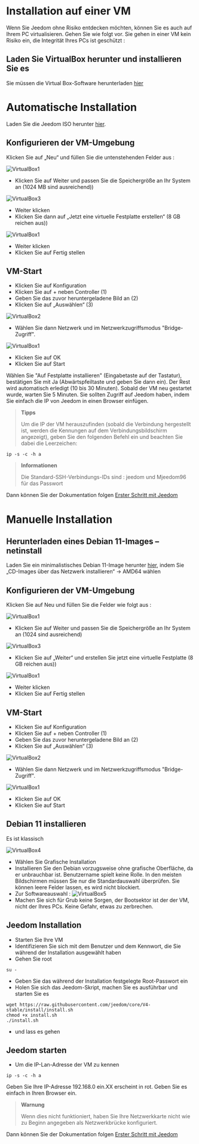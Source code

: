 # Installation auf einer VM

Wenn Sie Jeedom ohne Risiko entdecken möchten, können Sie es auch auf Ihrem PC virtualisieren. Gehen Sie wie folgt vor. Sie gehen in einer VM kein Risiko ein, die Integrität Ihres PCs ist geschützt :

## Laden Sie VirtualBox herunter und installieren Sie es

Sie müssen die Virtual Box-Software herunterladen [hier](https://www.virtualbox.org/wiki/Downloads)

# Automatische Installation

Laden Sie die Jeedom ISO herunter [hier](https://images.jeedom.com/x86-64/).

## Konfigurieren der VM-Umgebung

Klicken Sie auf „Neu“ und füllen Sie die untenstehenden Felder aus :

![VirtualBox1](images/VM1.png)

-   Klicken Sie auf Weiter und passen Sie die Speichergröße an Ihr System an (1024 MB sind ausreichend))

![VirtualBox3](images/VM2.png)

-   Weiter klicken
-   Klicken Sie dann auf „Jetzt eine virtuelle Festplatte erstellen“ (8 GB reichen aus))

![VirtualBox1](images/VM3.png)

-   Weiter klicken
-   Klicken Sie auf Fertig stellen

## VM-Start

-   Klicken Sie auf Konfiguration
-   Klicken Sie auf + neben Controller (1)
-   Geben Sie das zuvor heruntergeladene Bild an (2)
-   Klicken Sie auf „Auswählen“ (3)

![VirtualBox2](images/VM5.png)


-   Wählen Sie dann Netzwerk und im Netzwerkzugriffsmodus "Bridge-Zugriff".
  
![VirtualBox1](images/VM6.png)

-   Klicken Sie auf OK
-   Klicken Sie auf Start

Wählen Sie "Auf Festplatte installieren" (Eingabetaste auf der Tastatur), bestätigen Sie mit Ja (Abwärtspfeiltaste und geben Sie dann ein). Der Rest wird automatisch erledigt (10 bis 30 Minuten). Sobald der VM neu gestartet wurde, warten Sie 5 Minuten. Sie sollten Zugriff auf Jeedom haben, indem Sie einfach die IP von Jeedom in einen Browser einfügen.

>**Tipps**
>
>Um die IP der VM herauszufinden (sobald die Verbindung hergestellt ist, werden die Kennungen auf dem Verbindungsbildschirm angezeigt), geben Sie den folgenden Befehl ein und beachten Sie dabei die Leerzeichen: 
````
ip -s -c -h a
````

> **Informationen**
>
> Die Standard-SSH-Verbindungs-IDs sind : jeedom und Mjeedom96 für das Passwort 

Dann können Sie der Dokumentation folgen [Erster Schritt mit Jeedom](https://doc.jeedom.com/de_DE/premiers-pas/index)

# Manuelle Installation

## Herunterladen eines Debian 11-Images – netinstall

Laden Sie ein minimalistisches Debian 11-Image herunter [hier](https://www.debian.org/releases/bullseye/debian-installer/), indem Sie „CD-Images über das Netzwerk installieren“ -> AMD64 wählen

## Konfigurieren der VM-Umgebung

Klicken Sie auf Neu und füllen Sie die Felder wie folgt aus :

![VirtualBox1](images/VM1.png)

-   Klicken Sie auf Weiter und passen Sie die Speichergröße an Ihr System an (1024 sind ausreichend)

![VirtualBox3](images/VM2.png)

-   Klicken Sie auf „Weiter“ und erstellen Sie jetzt eine virtuelle Festplatte (8 GB reichen aus))

![VirtualBox1](images/VM3.png)

-   Weiter klicken
-   Klicken Sie auf Fertig stellen

## VM-Start

-   Klicken Sie auf Konfiguration
-   Klicken Sie auf + neben Controller (1)
-   Geben Sie das zuvor heruntergeladene Bild an (2)
-   Klicken Sie auf „Auswählen“ (3)

![VirtualBox2](images/VM5.png)


-   Wählen Sie dann Netzwerk und im Netzwerkzugriffsmodus "Bridge-Zugriff".
  
![VirtualBox1](images/VM6.png)

-   Klicken Sie auf OK
-   Klicken Sie auf Start

## Debian 11 installieren

Es ist klassisch

![VirtualBox4](images/VirtualBox4.PNG)

-   Wählen Sie Grafische Installation
-   Installieren Sie den Debian vorzugsweise ohne grafische Oberfläche, da er unbrauchbar ist. Benutzername spielt keine Rolle. In den meisten Bildschirmen müssen Sie nur die Standardauswahl überprüfen. Sie können leere Felder lassen, es wird nicht blockiert.
-   Zur Softwareauswahl :
![VirtualBox5](images/VirtualBox5.PNG)
-   Machen Sie sich für Grub keine Sorgen, der Bootsektor ist der der VM, nicht der Ihres PCs. Keine Gefahr, etwas zu zerbrechen.

## Jeedom Installation

-   Starten Sie Ihre VM
-   Identifizieren Sie sich mit dem Benutzer und dem Kennwort, die Sie während der Installation ausgewählt haben
-   Gehen Sie root

``su -``

-   Geben Sie das während der Installation festgelegte Root-Passwort ein
-   Holen Sie sich das Jeedom-Skript, machen Sie es ausführbar und starten Sie es

````
wget https://raw.githubusercontent.com/jeedom/core/V4-stable/install/install.sh
chmod +x install.sh
./install.sh
````

-   und lass es gehen

## Jeedom starten

-   Um die IP-Lan-Adresse der VM zu kennen

````
ip -s -c -h a
````

Geben Sie Ihre IP-Adresse 192.168.0 ein.XX erscheint in rot. Geben Sie es einfach in Ihren Browser ein.

> **Warnung**
>
> Wenn dies nicht funktioniert, haben Sie Ihre Netzwerkkarte nicht wie zu Beginn angegeben als Netzwerkbrücke konfiguriert.

Dann können Sie der Dokumentation folgen [Erster Schritt mit Jeedom](https://doc.jeedom.com/de_DE/premiers-pas/index)
